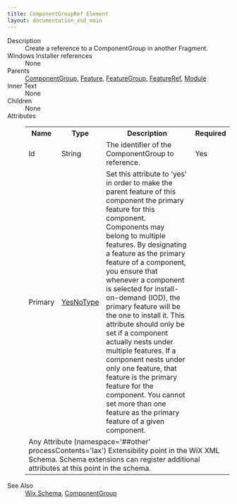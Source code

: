 ```yaml
---
title: ComponentGroupRef Element
layout: documentation_xsd_main
---
```

<dl>
  <dt>Description</dt>
  <dd>Create a reference to a ComponentGroup in another Fragment.</dd>
  <dt>Windows Installer references</dt>
  <dd>None</dd>
  <dt>Parents</dt>
  <dd>
    <a href="../componentgroup/">ComponentGroup</a>, <a href="../feature/">Feature</a>, <a href="../featuregroup/">FeatureGroup</a>, <a href="../featureref/">FeatureRef</a>, <a href="../module/">Module</a></dd>
  <dt>Inner Text</dt>
  <dd>None</dd>
  <dt>Children</dt>
  <dd>None</dd>
  <dt>Attributes</dt>
  <dd>
    <table cellspacing="0" cellpadding="0" class="schema">
      <tr>
        <th width="15%">Name</th>
        <th width="15%">Type</th>
        <th width="65%">Description</th>
        <th width="15%">Required</th>
      </tr>
      <tr>
        <td>Id</td>
        <td>String</td>
        <td>The identifier of the ComponentGroup to reference.</td>
        <td>Yes</td>
      </tr>
      <tr>
        <td>Primary</td>
        <td><a href="../simple_type_yesnotype/">YesNoType</a></td>
        <td>                     Set this attribute to 'yes' in order to make the parent feature of this component                     the primary feature for this component.  Components may belong to multiple features.                     By designating a feature as the primary feature of a component, you ensure that                     whenever a component is selected for install-on-demand (IOD), the primary feature                     will be the one to install it.  This attribute should only be set if a component                     actually nests under multiple features.  If a component nests under only one feature,                     that feature is the primary feature for the component.  You cannot set more than one                     feature as the primary feature of a given component.                 </td>
        <td>&nbsp;</td>
      </tr>
      <tr>
        <td colspan="4">
          <span class="extension">Any Attribute (namespace='##other' processContents='lax')                      Extensibility point in the WiX XML Schema.  Schema extensions can register additional                     attributes at this point in the schema.                 </span>
        </td>
      </tr>
    </table>
  </dd>
  <dt>See Also</dt>
  <dd>
    <a href="../wix">Wix Schema</a>, <a href="../componentgroup/">ComponentGroup</a></dd>
</dl>
